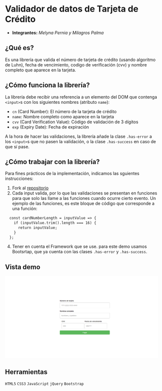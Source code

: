 # Validador de datos de Tarjeta de Crédito
+ __Integrantes:__ *Melyna Pernia y Milagros Palma*
## ¿Qué es?
Es una librería que valida el número de tarjeta de crédito (usando algoritmo de Luhn), fecha de vencimiento, codigo de verificación (cvv) y nombre completo que aparece en la tarjeta.

## ¿Cómo funciona la librería?
La librería debe recibir una referencia a un elemento del DOM que contenga `<input>`s con los siguientes nombres (atributo `name`):

* `cn` (Card Number): El número de la tarjeta de crédito
* `name`: Nombre completo como aparece en la tarjeta
* `cvv` (Card Verification Value): Código de validación de 3 dígitos
* `exp` (Expiry Date): Fecha de expiración

A la hora de hacer las validaciones, la librería añade la clase `.has-error` a los `<input>`s que no pasen la validación, o la clase `.has-success` en caso de que sí pase.

## ¿Cómo trabajar con la librería?
Para fines prácticos de la implementación, indicamos las sguientes instrucciones:
1. Fork al [repositorio](https://github.com/milagrospalma/card-validator)
2. Cada input valida, por lo que las validaciones se presentan en funciones para que solo las llame a las funciones cuando ocurre cierto evento. Un ejemplo de las funciones, es este bloque de código que corresponde a una función:
````
  const cardNumberLength = inputValue => {
    if (inputValue.trim().length === 16) {
      return inputValue;
    }
  };
````
4. Tener en cuenta el Framework que se use. para este demo usamos Bootsrtap, que ya cuenta con las clases `.has-error` y
`.has-success`.

## Vista demo
![Demo](public/assets/docs/demo.png)

## Herramientas
`HTML5` `CSS3` `JavaScript` `jQuery` `Bootstrap`